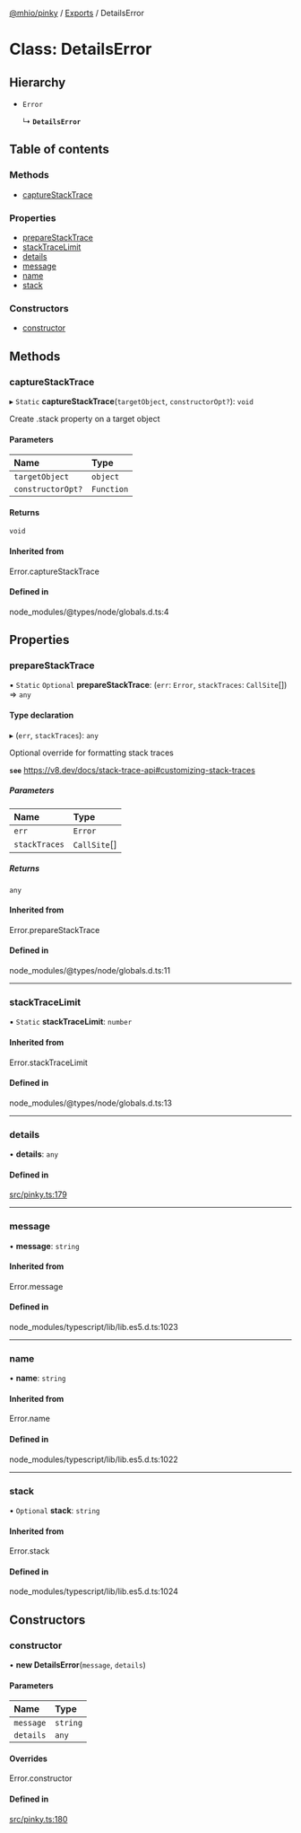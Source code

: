 [@mhio/pinky](../README.md) / [Exports](../modules.md) / DetailsError

# Class: DetailsError

## Hierarchy

- `Error`

  ↳ **`DetailsError`**

## Table of contents

### Methods

- [captureStackTrace](DetailsError.md#capturestacktrace)

### Properties

- [prepareStackTrace](DetailsError.md#preparestacktrace)
- [stackTraceLimit](DetailsError.md#stacktracelimit)
- [details](DetailsError.md#details)
- [message](DetailsError.md#message)
- [name](DetailsError.md#name)
- [stack](DetailsError.md#stack)

### Constructors

- [constructor](DetailsError.md#constructor)

## Methods

### captureStackTrace

▸ `Static` **captureStackTrace**(`targetObject`, `constructorOpt?`): `void`

Create .stack property on a target object

#### Parameters

| Name | Type |
| :------ | :------ |
| `targetObject` | `object` |
| `constructorOpt?` | `Function` |

#### Returns

`void`

#### Inherited from

Error.captureStackTrace

#### Defined in

node_modules/@types/node/globals.d.ts:4

## Properties

### prepareStackTrace

▪ `Static` `Optional` **prepareStackTrace**: (`err`: `Error`, `stackTraces`: `CallSite`[]) => `any`

#### Type declaration

▸ (`err`, `stackTraces`): `any`

Optional override for formatting stack traces

**`see`** https://v8.dev/docs/stack-trace-api#customizing-stack-traces

##### Parameters

| Name | Type |
| :------ | :------ |
| `err` | `Error` |
| `stackTraces` | `CallSite`[] |

##### Returns

`any`

#### Inherited from

Error.prepareStackTrace

#### Defined in

node_modules/@types/node/globals.d.ts:11

___

### stackTraceLimit

▪ `Static` **stackTraceLimit**: `number`

#### Inherited from

Error.stackTraceLimit

#### Defined in

node_modules/@types/node/globals.d.ts:13

___

### details

• **details**: `any`

#### Defined in

[src/pinky.ts:179](https://github.com/mhio/pinky/blob/b959e49/src/pinky.ts#L179)

___

### message

• **message**: `string`

#### Inherited from

Error.message

#### Defined in

node_modules/typescript/lib/lib.es5.d.ts:1023

___

### name

• **name**: `string`

#### Inherited from

Error.name

#### Defined in

node_modules/typescript/lib/lib.es5.d.ts:1022

___

### stack

• `Optional` **stack**: `string`

#### Inherited from

Error.stack

#### Defined in

node_modules/typescript/lib/lib.es5.d.ts:1024

## Constructors

### constructor

• **new DetailsError**(`message`, `details`)

#### Parameters

| Name | Type |
| :------ | :------ |
| `message` | `string` |
| `details` | `any` |

#### Overrides

Error.constructor

#### Defined in

[src/pinky.ts:180](https://github.com/mhio/pinky/blob/b959e49/src/pinky.ts#L180)
